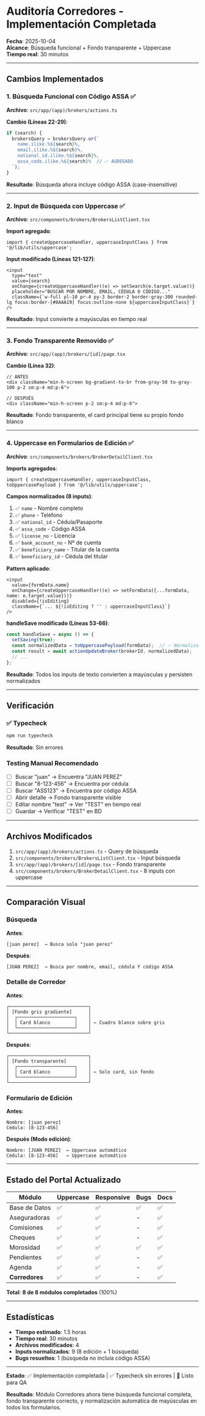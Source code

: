 # Auditoría Corredores - Implementación Completada

**Fecha**: 2025-10-04  
**Alcance**: Búsqueda funcional + Fondo transparente + Uppercase  
**Tiempo real**: 30 minutos

---

## Cambios Implementados

### 1. **Búsqueda Funcional con Código ASSA** ✅

**Archivo**: `src/app/(app)/brokers/actions.ts`

**Cambio (Líneas 22-29)**:
```typescript
if (search) {
  brokersQuery = brokersQuery.or(`
    name.ilike.%${search}%,
    email.ilike.%${search}%,
    national_id.ilike.%${search}%,
    assa_code.ilike.%${search}%  // ✅ AGREGADO
  `);
}
```

**Resultado**: Búsqueda ahora incluye código ASSA (case-insensitive)

---

### 2. **Input de Búsqueda con Uppercase** ✅

**Archivo**: `src/components/brokers/BrokersListClient.tsx`

**Import agregado**:
```tsx
import { createUppercaseHandler, uppercaseInputClass } from '@/lib/utils/uppercase';
```

**Input modificado (Líneas 121-127)**:
```tsx
<input
  type="text"
  value={search}
  onChange={createUppercaseHandler((e) => setSearch(e.target.value))}
  placeholder="BUSCAR POR NOMBRE, EMAIL, CÉDULA O CÓDIGO..."
  className={`w-full pl-10 pr-4 py-3 border-2 border-gray-300 rounded-lg focus:border-[#8AAA19] focus:outline-none ${uppercaseInputClass}`}
/>
```

**Resultado**: Input convierte a mayúsculas en tiempo real

---

### 3. **Fondo Transparente Removido** ✅

**Archivo**: `src/app/(app)/brokers/[id]/page.tsx`

**Cambio (Línea 32)**:
```tsx
// ANTES
<div className="min-h-screen bg-gradient-to-br from-gray-50 to-gray-100 p-2 sm:p-4 md:p-6">

// DESPUÉS
<div className="min-h-screen p-2 sm:p-4 md:p-6">
```

**Resultado**: Fondo transparente, el card principal tiene su propio fondo blanco

---

### 4. **Uppercase en Formularios de Edición** ✅

**Archivo**: `src/components/brokers/BrokerDetailClient.tsx`

**Imports agregados**:
```tsx
import { createUppercaseHandler, uppercaseInputClass, toUppercasePayload } from '@/lib/utils/uppercase';
```

**Campos normalizados (8 inputs)**:
1. ✅ `name` - Nombre completo
2. ✅ `phone` - Teléfono
3. ✅ `national_id` - Cédula/Pasaporte
4. ✅ `assa_code` - Código ASSA
5. ✅ `license_no` - Licencia
6. ✅ `bank_account_no` - Nº de cuenta
7. ✅ `beneficiary_name` - Titular de la cuenta
8. ✅ `beneficiary_id` - Cédula del titular

**Pattern aplicado**:
```tsx
<input
  value={formData.name}
  onChange={createUppercaseHandler((e) => setFormData({...formData, name: e.target.value}))}
  disabled={!isEditing}
  className={`... ${!isEditing ? '' : uppercaseInputClass}`}
/>
```

**handleSave modificado (Líneas 53-66)**:
```typescript
const handleSave = async () => {
  setSaving(true);
  const normalizedData = toUppercasePayload(formData);  // ✅ Normaliza antes de guardar
  const result = await actionUpdateBroker(brokerId, normalizedData);
  // ...
};
```

**Resultado**: Todos los inputs de texto convierten a mayúsculas y persisten normalizados

---

## Verificación

### ✅ Typecheck
```bash
npm run typecheck
```
**Resultado**: Sin errores

### Testing Manual Recomendado
- [ ] Buscar "juan" → Encuentra "JUAN PEREZ"
- [ ] Buscar "8-123-456" → Encuentra por cédula
- [ ] Buscar "ASS123" → Encuentra por código ASSA
- [ ] Abrir detalle → Fondo transparente visible
- [ ] Editar nombre "test" → Ver "TEST" en tiempo real
- [ ] Guardar → Verificar "TEST" en BD

---

## Archivos Modificados

1. `src/app/(app)/brokers/actions.ts` - Query de búsqueda
2. `src/components/brokers/BrokersListClient.tsx` - Input búsqueda
3. `src/app/(app)/brokers/[id]/page.tsx` - Fondo transparente
4. `src/components/brokers/BrokerDetailClient.tsx` - 8 inputs con uppercase

---

## Comparación Visual

### Búsqueda

**Antes**:
```
[juan perez]  → Busca solo "juan perez"
```

**Después**:
```
[JUAN PEREZ]  → Busca por nombre, email, cédula Y código ASSA
```

### Detalle de Corredor

**Antes**:
```
┌─────────────────────────────┐
│ [Fondo gris gradiente]      │
│  ┌─────────────────────┐    │
│  │ Card blanco         │    │ ← Cuadro blanco sobre gris
│  └─────────────────────┘    │
└─────────────────────────────┘
```

**Después**:
```
┌─────────────────────────────┐
│ [Fondo transparente]        │
│  ┌─────────────────────┐    │
│  │ Card blanco         │    │ ← Solo card, sin fondo
│  └─────────────────────┘    │
└─────────────────────────────┘
```

### Formulario de Edición

**Antes**:
```
Nombre: [juan perez]
Cédula: [8-123-456]
```

**Después (Modo edición)**:
```
Nombre: [JUAN PEREZ]  ← Uppercase automático
Cédula: [8-123-456]   ← Uppercase automático
```

---

## Estado del Portal Actualizado

| Módulo | Uppercase | Responsive | Bugs | Docs |
|--------|-----------|------------|------|------|
| Base de Datos | ✅ | ✅ | ✅ | ✅ |
| Aseguradoras | ✅ | ✅ | - | ✅ |
| Comisiones | ✅ | ✅ | - | ✅ |
| Cheques | ✅ | ✅ | - | ✅ |
| Morosidad | ✅ | ✅ | ✅ | ✅ |
| Pendientes | ✅ | ✅ | - | ✅ |
| Agenda | ✅ | ✅ | - | ✅ |
| **Corredores** | ✅ | ✅ | - | ✅ |

**Total**: **8 de 8 módulos completados** (100%)

---

## Estadísticas

- **Tiempo estimado**: 1.5 horas
- **Tiempo real**: 30 minutos
- **Archivos modificados**: 4
- **Inputs normalizados**: 9 (8 edición + 1 búsqueda)
- **Bugs resueltos**: 1 (búsqueda no incluía código ASSA)

---

**Estado**: ✅ Implementación completada | ✅ Typecheck sin errores | 🎯 Listo para QA

**Resultado**: Módulo Corredores ahora tiene búsqueda funcional completa, fondo transparente correcto, y normalización automática de mayúsculas en todos los formularios.

